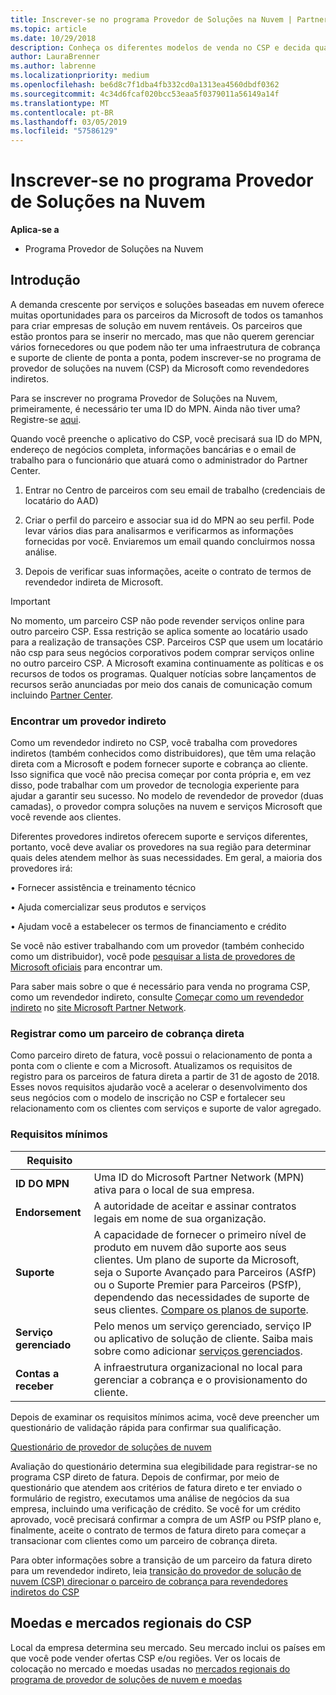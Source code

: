```yaml
---
title: Inscrever-se no programa Provedor de Soluções na Nuvem | Partner Center
ms.topic: article
ms.date: 10/29/2018
description: Conheça os diferentes modelos de venda no CSP e decida qual deles funciona melhor para sua empresa
author: LauraBrenner
ms.author: labrenne
ms.localizationpriority: medium
ms.openlocfilehash: be6d8c7f1dba4fb332cd0a1313ea4560dbdf0362
ms.sourcegitcommit: 4c34d6fcaf020bcc53eaa5f0379011a56149a14f
ms.translationtype: MT
ms.contentlocale: pt-BR
ms.lasthandoff: 03/05/2019
ms.locfileid: "57586129"
---
```

# <a name="enroll-in-the-cloud-solution-provider-program"></a>Inscrever-se no programa Provedor de Soluções na Nuvem

**Aplica-se a**

- Programa Provedor de Soluções na Nuvem  


## <a name="get-started"></a>Introdução

A demanda crescente por serviços e soluções baseadas em nuvem oferece muitas oportunidades para os parceiros da Microsoft de todos os tamanhos para criar empresas de solução em nuvem rentáveis. Os parceiros que estão prontos para se inserir no mercado, mas que não querem gerenciar vários fornecedores ou que podem não ter uma infraestrutura de cobrança e suporte de cliente de ponta a ponta, podem inscrever-se no programa de provedor de soluções na nuvem (CSP) da Microsoft como revendedores indiretos.

Para se inscrever no programa Provedor de Soluções na Nuvem, primeiramente, é necessário ter uma ID do MPN. Ainda não tiver uma? Registre-se [aqui](https://epe.mspartner.microsoft.com/EPE/portal/en-US?partnerid=).

Quando você preenche o aplicativo do CSP, você precisará sua ID do MPN, endereço de negócios completa, informações bancárias e o email de trabalho para o funcionário que atuará como o administrador do Partner Center.

1. Entrar no Centro de parceiros com seu email de trabalho (credenciais de locatário do AAD)

2. Criar o perfil do parceiro e associar sua id do MPN ao seu perfil.
Pode levar vários dias para analisarmos e verificarmos as informações fornecidas por você. Enviaremos um email quando concluirmos nossa análise.

3. Depois de verificar suas informações, aceite o contrato de termos de revendedor indireta de Microsoft.

> [!IMPORTANT]  
> No momento, um parceiro CSP não pode revender serviços online para outro parceiro CSP. Essa restrição se aplica somente ao locatário usado para a realização de transações CSP. Parceiros CSP que usem um locatário não csp para seus negócios corporativos podem comprar serviços online no outro parceiro CSP. A Microsoft examina continuamente as políticas e os recursos de todos os programas. Qualquer notícias sobre lançamentos de recursos serão anunciadas por meio dos canais de comunicação comum incluindo [Partner Center](https://partner.microsoft.com/en-us/pcv/announcements).

### <a name="find-an-indirect-provider"></a>Encontrar um provedor indireto

Como um revendedor indireto no CSP, você trabalha com provedores indiretos (também conhecidos como distribuidores), que têm uma relação direta com a Microsoft e podem fornecer suporte e cobrança ao cliente. Isso significa que você não precisa começar por conta própria e, em vez disso, pode trabalhar com um provedor de tecnologia experiente para ajudar a garantir seu sucesso. No modelo de revendedor de provedor (duas camadas), o provedor compra soluções na nuvem e serviços Microsoft que você revende aos clientes.

Diferentes provedores indiretos oferecem suporte e serviços diferentes, portanto, você deve avaliar os provedores na sua região para determinar quais deles atendem melhor às suas necessidades. Em geral, a maioria dos provedores irá: 

• Fornecer assistência e treinamento técnico

• Ajuda comercializar seus produtos e serviços 

• Ajudam você a estabelecer os termos de financiamento e crédito

Se você não estiver trabalhando com um provedor (também conhecido como um distribuidor), você pode [pesquisar a lista de provedores de Microsoft oficiais](https://partnercenter.microsoft.com/partner/find-a-provider) para encontrar um.

Para saber mais sobre o que é necessário para venda no programa CSP, como um revendedor indireto, consulte [Começar como um revendedor indireto](https://partner.microsoft.com/cloud-solution-provider/whats-required) no [site Microsoft Partner Network](https://partner.microsoft.com/). 



### <a name="enroll-as-a-direct-bill-partner"></a>Registrar como um parceiro de cobrança direta

Como parceiro direto de fatura, você possui o relacionamento de ponta a ponta com o cliente e com a Microsoft. Atualizamos os requisitos de registro para os parceiros de fatura direta a partir de 31 de agosto de 2018. Esses novos requisitos ajudarão você a acelerar o desenvolvimento dos seus negócios com o modelo de inscrição no CSP e fortalecer seu relacionamento com os clientes com serviços e suporte de valor agregado. 

### <a name="minimum-requirements"></a>Requisitos mínimos

|**Requisito**|                             |
|--------------------------------|--------------------------------------------------------------|
|**ID DO MPN**   |Uma ID do Microsoft Partner Network (MPN) ativa para o local de sua empresa.    |
|**Endorsement**   |A autoridade de aceitar e assinar contratos legais em nome de sua organização.|
|**Suporte**   |A capacidade de fornecer o primeiro nível de produto em nuvem dão suporte aos seus clientes. Um plano de suporte da Microsoft, seja o Suporte Avançado para Parceiros (ASfP) ou o Suporte Premier para Parceiros (PSfP), dependendo das necessidades de suporte de seus clientes. [Compare os planos de suporte](https://partner.microsoft.com/en-US/support/partnersupport). |
|**Serviço gerenciado**   |Pelo menos um serviço gerenciado, serviço IP ou aplicativo de solução de cliente. Saiba mais sobre como adicionar [serviços gerenciados](https://partner.microsoft.com/en-US/business-opportunities/managed-services-provider).|
|**Contas a receber** |A infraestrutura organizacional no local para gerenciar a cobrança e o provisionamento do cliente. 


Depois de examinar os requisitos mínimos acima, você deve preencher um questionário de validação rápida para confirmar sua qualificação. 

[Questionário de provedor de soluções de nuvem](https://partner.microsoft.com/cloud-solution-provider/assessment)

Avaliação do questionário determina sua elegibilidade para registrar-se no programa CSP direto de fatura. Depois de confirmar, por meio de questionário que atendem aos critérios de fatura direto e ter enviado o formulário de registro, executamos uma análise de negócios da sua empresa, incluindo uma verificação de crédito. Se você for um crédito aprovado, você precisará confirmar a compra de um ASfP ou PSfP plano e, finalmente, aceite o contrato de termos de fatura direto para começar a transacionar com clientes como um parceiro de cobrança direta.

Para obter informações sobre a transição de um parceiro da fatura direto para um revendedor indireto, leia [transição do provedor de solução de nuvem (CSP) direcionar o parceiro de cobrança para revendedores indiretos do CSP](transition-direct-to-indirect.md)

## <a name="csp-regional-markets-and-currencies"></a>Moedas e mercados regionais do CSP

Local da empresa determina seu mercado. Seu mercado inclui os países em que você pode vender ofertas CSP e/ou regiões. Ver os locais de colocação no mercado e moedas usadas no [mercados regionais do programa de provedor de soluções de nuvem e moedas](regional-authorization-overview.md)




